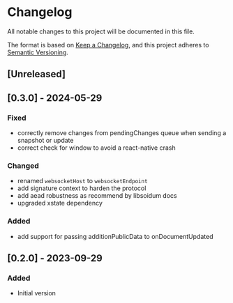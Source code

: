 # Changelog

All notable changes to this project will be documented in this file.

The format is based on [Keep a Changelog](https://keepachangelog.com/en/1.0.0/),
and this project adheres to [Semantic Versioning](https://semver.org/spec/v2.0.0.html).

## [Unreleased]

## [0.3.0] - 2024-05-29

### Fixed

- correctly remove changes from pendingChanges queue when sending a snapshot or update
- correct check for window to avoid a react-native crash

### Changed

- renamed `websocketHost` to `websocketEndpoint`
- add signature context to harden the protocol
- add aead robustness as recommend by libsoidum docs
- upgraded xstate dependency

### Added

- add support for passing additionPublicData to onDocumentUpdated

## [0.2.0] - 2023-09-29

### Added

- Initial version
